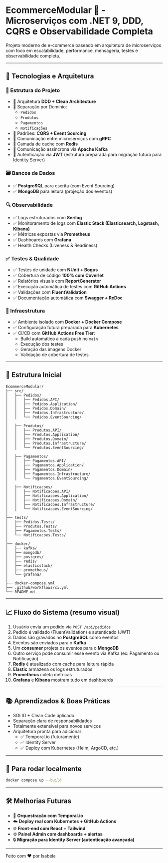 
# EcommerceModular 🛒 - Microserviços com .NET 9, DDD, CQRS e Observabilidade Completa

Projeto moderno de e-commerce baseado em arquitetura de microserviços com foco em escalabilidade, performance, mensageria, testes e observabilidade completa.

---

## 🚀 Tecnologias e Arquitetura

### 🧱 Estrutura do Projeto
- 🔹 Arquitetura **DDD + Clean Architecture**
- 🔹 Separação por Domínio:
  - `Pedidos`
  - `Produtos`
  - `Pagamentos`
  - `Notificações`
- 🔹 Padrões: **CQRS + Event Sourcing**
- 🔹 Comunicação entre microserviços com **gRPC**
- 🔹 Camada de cache com **Redis**
- 🔹 Comunicação assíncrona via **Apache Kafka**
- 🔹 Autenticação via **JWT** (estrutura preparada para migração futura para Identity Server)

### 🗃️ Bancos de Dados
- ✅ **PostgreSQL** para escrita (com Event Sourcing)
- ✅ **MongoDB** para leitura (projeção dos eventos)

### 🔍 Observabilidade
- ✅ Logs estruturados com **Serilog**
- ✅ Monitoramento de logs com **Elastic Stack (Elasticsearch, Logstash, Kibana)**
- ✅ Métricas expostas via **Prometheus**
- ✅ Dashboards com **Grafana**
- ✅ Health Checks (Liveness & Readiness)

### ✅ Testes & Qualidade
- ✅ Testes de unidade com **NUnit + Bogus**
- ✅ Cobertura de código **100% com Coverlet**
- ✅ Relatórios visuais com **ReportGenerator**
- ✅ Execução automática de testes com **GitHub Actions**
- ✅ Validações com **FluentValidation**
- ✅ Documentação automática com **Swagger + ReDoc**

### 🐳 Infraestrutura
- ✅ Ambiente isolado com **Docker + Docker Compose**
- ✅ Configuração futura preparada para **Kubernetes**
- ✅ CI/CD com **GitHub Actions Free Tier**:
  - Build automático a cada push no `main`
  - Execução dos testes
  - Geração das imagens Docker
  - Validação de cobertura de testes

---

## 📂 Estrutura Inicial
```
EcommerceModular/
├── src/
│   ├── Pedidos/
│   │   ├── Pedidos.API/
│   │   ├── Pedidos.Application/
│   │   ├── Pedidos.Domain/
│   │   ├── Pedidos.Infrastructure/
│   │   └── Pedidos.EventSourcing/
│
│   ├── Produtos/
│   │   ├── Produtos.API/
│   │   ├── Produtos.Application/
│   │   ├── Produtos.Domain/
│   │   ├── Produtos.Infrastructure/
│   │   └── Produtos.EventSourcing/
│
│   ├── Pagamentos/
│   │   ├── Pagamentos.API/
│   │   ├── Pagamentos.Application/
│   │   ├── Pagamentos.Domain/
│   │   ├── Pagamentos.Infrastructure/
│   │   └── Pagamentos.EventSourcing/
│
│   ├── Notificacoes/
│   │   ├── Notificacoes.API/
│   │   ├── Notificacoes.Application/
│   │   ├── Notificacoes.Domain/
│   │   ├── Notificacoes.Infrastructure/
│   │   └── Notificacoes.EventSourcing/
│
├── tests/
│   ├── Pedidos.Tests/
│   ├── Produtos.Tests/
│   ├── Pagamentos.Tests/
│   └── Notificacoes.Tests/
│
├── docker/
│   ├── kafka/
│   ├── mongodb/
│   ├── postgres/
│   ├── redis/
│   ├── elasticstack/
│   ├── prometheus/
│   └── grafana/
│
├── docker-compose.yml
├── .github/workflows/ci.yml
└── README.md
```

---

## 📈 Fluxo do Sistema (resumo visual)

1. Usuário envia um pedido via `POST /api/pedidos`
2. Pedido é validado (FluentValidation) e autenticado (JWT)
3. Dados são gravados no **PostgreSQL** como eventos
4. Eventos são enviados para o **Kafka**
5. Um **consumer** projeta os eventos para o **MongoDB**
6. Outro serviço pode consumir esse evento via Kafka (ex: Pagamento ou Notificação)
7. **Redis** é atualizado com cache para leitura rápida
8. **Elastic** armazena os logs estruturados
9. **Prometheus** coleta métricas
10. **Grafana** e **Kibana** mostram tudo em dashboards

---

## 📚 Aprendizados & Boas Práticas

- SOLID + Clean Code aplicado
- Separação clara de responsabilidades
- Totalmente extensível para novos serviços
- Arquitetura pronta para adicionar:
  - ✅ Temporal.io (futuramente)
  - ✅ Identity Server
  - ✅ Deploy com Kubernetes (Helm, ArgoCD, etc.)

---

## 🧪 Para rodar localmente
```bash
docker compose up --build
```

---

## 🛠️ Melhorias Futuras
- 🔁 **Orquestração com Temporal.io**
- ☁️ **Deploy real com Kubernetes + GitHub Actions**
- 🌐 **Front-end com React + Tailwind**
- ⚙️ **Painel Admin com dashboards + alertas**
- 🔒 **Migração para Identity Server (autenticação avançada)**

---

Feito com ❤️ por Isabela
